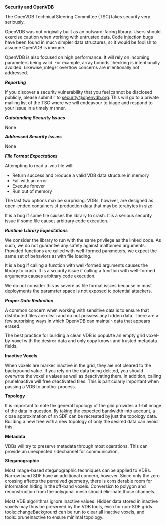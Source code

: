 **Security and OpenVDB**

The OpenVDB Technical Steering Committee (TSC) takes security very
seriously.

OpenVDB was not originally built as an outward-facing library.
Users should exercise caution when working with untrusted data.
Code injection bugs have been found in much simpler data structures,
so it would be foolish to assume OpenVDB is immune.

OpenVDB is also focused on high performance.   It will rely on
incoming parameters being valid.  For example, array bounds checking is
intentionally avoided.  Likewise, integer overflow concerns are
intentionally not addressed.

***Reporting***

If you discover a security vulnerability that you feel cannot
be disclosed publicly, please submit it to security@openvdb.org.
This will go to a private mailing list of the TSC where we will
endeavour to triage and respond to your issue in a timely manner.

***Outstanding Security Issues***

None

***Addressed Security Issues***

None

***File Format Expectations***

Attempting to read a .vdb file will:
* Return success and produce a valid VDB data structure in memory
* Fail with an error
* Execute forever
* Run out of memory

The last two options may be surprising.  VDBs, however, are designed
as open-ended containers of production data that may be terabytes in size.

It is a bug if some file causes the library to crash.  It is a serious
security issue if some file causes arbitrary code execution.

***Runtime Library Expectations***

We consider the library to run with the same privilege as the linked
code.  As such, we do not guarantee any safety against malformed
arguments.   Provided functions are called with well-formed
parameters, we expect the same set of behaviors as with file
loading.

It is a bug if calling a function with well-formed arguments causes
the library to crash.  It is a security issue if calling a function
with well-formed arguments causes arbitrary code execution.

We do not consider this as severe as file format issues because
in most deployments the parameter space is not exposed to potential
attackers.

***Proper Data Redaction***

A common concern when working with sensitive data is to ensure
that distributed files are clean and do not possess any hidden
data.   There are a few surprising ways in which OpenVDB can
maintain data that appears erased.

The best practice for building a clean VDB is populate an
empty grid voxel-by-voxel with the desired data and only
copy known and trusted metadata fields.

****Inactive Voxels****

When voxels are marked inactive in the grid, they are not cleared
to the background value.  If you rely on the data being deleted, you
should overwrite the voxel's values as well as deactivating them.
In addition, calling pruneInactive will free deactivated tiles.  This
is particularly important when passing a VDB to another process.

****Topology****

It is important to note the general topology of the grid provides
a 1-bit image of the data in question.  By taking the expected bandwidth
into account, a close approximation of an SDF can be recreated by just
the topology data.  Building a new tree with a new topology of only
the desired data can avoid this.

****Metadata****

VDBs will try to preserve metadata through most operations.  This can
provide an unexpected sidechannel for communication.

****Steganographic****

Most image-based steganographic techniques can be applied to VDBs.
Narrow band SDF have an additional concern, however.   Since only
the zero crossing affects the perceived geometry, there is considerable
room for information hiding in the off-band voxels.  Conversion to
polygon and reconstruction from the polygonal mesh should eliminate
those channels.

Most VDB algorithms ignore inactive values.  Hidden data stored in
inactive voxels may thus be preserved by the VDB tools, even for
non-SDF grids.  tools::changeBackground can be run to clear all inactive
voxels, and tools::pruneInactive to ensure minimal topology.
